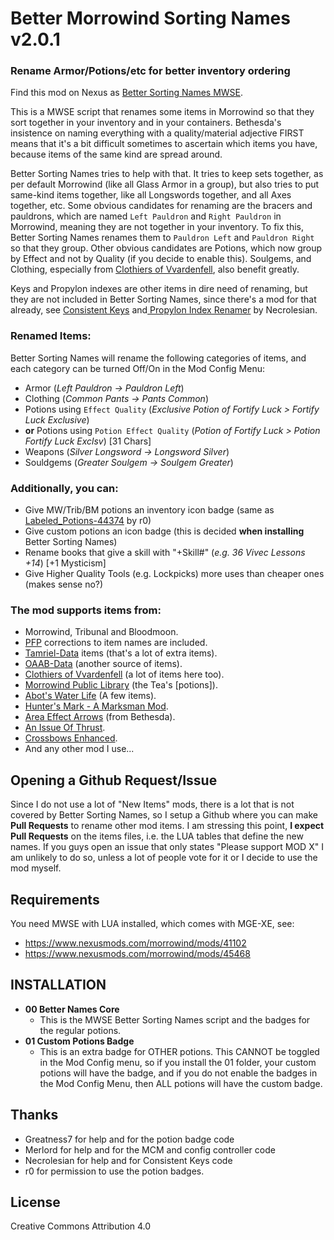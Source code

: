 # Better Morrowind Sorting Names v2.0.1
### Rename Armor/Potions/etc for better inventory ordering

Find this mod on Nexus as [Better Sorting Names MWSE](https://www.nexusmods.com/morrowind/mods/50018).

This is a MWSE script that renames some items in Morrowind so that they sort together in your inventory and in your containers. Bethesda's insistence on naming everything with a quality/material adjective FIRST means that it's a bit difficult sometimes to ascertain which items you have, because items of the same kind are spread around.

Better Sorting Names tries to help with that. It tries to keep sets together, as per default Morrowind (like all Glass Armor in a group), but also tries to put same-kind items together, like all Longswords together, and all Axes together, etc. Some obvious candidates for renaming are the bracers and pauldrons, which are named `Left Pauldron` and `Right Pauldron` in Morrowind, meaning they are not together in your inventory. To fix this, Better Sorting Names renames them to `Pauldron Left` and `Pauldron Right` so that they group. Other obvious candidates are Potions, which now group by Effect and not by Quality (if you decide to enable this). Soulgems, and Clothing, especially from [Clothiers of Vvardenfell](https://www.nexusmods.com/morrowind/mods/50007), also benefit greatly.

Keys and Propylon indexes are other items in dire need of renaming, but  they are not included in Better Sorting Names, since there's a mod for  that already, see [Consistent Keys](https://www.nexusmods.com/morrowind/mods/47954) and[ Propylon Index Renamer](https://www.nexusmods.com/morrowind/mods/49941) by Necrolesian.

### Renamed Items:

Better Sorting Names will rename the following categories of items, and each category can be turned Off/On in the Mod Config Menu:

- Armor (*Left Pauldron -> Pauldron Left*)
- Clothing (*Common Pants -> Pants Common*)
- Potions using `Effect Quality` (*Exclusive Potion of Fortify Luck > Fortify Luck Exclusive*)
- **or** Potions using `Potion Effect Quality` (*Potion of Fortify Luck > Potion Fortify Luck Exclsv*) [31 Chars]
- Weapons (*Silver Longsword -> Longsword Silver*)
- Souldgems (*Greater Soulgem -> Soulgem Greater*)

### Additionally, you can:

- Give MW/Trib/BM potions an inventory icon badge (same as [Labeled_Potions-44374](https://www.nexusmods.com/morrowind/mods/44374) by r0)
- Give custom potions an icon badge (this is decided **when installing** Better Sorting Names)
- Rename books that give a skill with "+Skill#" (*e.g. 36 Vivec Lessons +14*) [+1 Mysticism]
- Give Higher Quality Tools (e.g. Lockpicks) more uses than cheaper ones (makes sense no?)

### The mod supports items from:

- Morrowind, Tribunal and Bloodmoon.
- [PFP](https://www.nexusmods.com/morrowind/mods/45096) corrections to item names are included.
- [Tamriel-Data](https://www.nexusmods.com/morrowind/mods/44537) items (that's a lot of extra items).
- [OAAB-Data](https://www.nexusmods.com/morrowind/mods/49042) (another source of items).
- [Clothiers of Vvardenfell](https://www.nexusmods.com/morrowind/mods/50007) (a lot of items here too).
- [Morrowind Public Library](https://www.nexusmods.com/morrowind/mods/17379) (the Tea's [potions]).
- [Abot's Water Life](https://www.nexusmods.com/morrowind/mods/42417) (A few items).
- [Hunter's Mark - A Marksman Mod](https://www.nexusmods.com/morrowind/mods/46656).
- [Area Effect Arrows](https://www.nexusmods.com/morrowind/mods/42989) (from Bethesda).
- [An Issue Of Thrust](https://www.nexusmods.com/morrowind/mods/44650).
- [Crossbows Enhanced](https://www.nexusmods.com/morrowind/mods/48586).
- And any other mod I use...

## Opening a Github Request/Issue

Since I do not use a lot of "New Items" mods, there is a lot that is not covered by Better Sorting Names, so I setup a Github where you can make **Pull Requests** to rename other mod items. I am stressing this point, **I expect Pull Requests** on the items files, i.e. the LUA tables that define the new names. If you guys open an issue that only states "Please support MOD X" I am unlikely to do so, unless a lot of people vote for it or I decide to use the mod myself.

Requirements
------------

You need MWSE with LUA installed, which comes with MGE-XE, see:

* https://www.nexusmods.com/morrowind/mods/41102
* https://www.nexusmods.com/morrowind/mods/45468

INSTALLATION
------------

- **00 Better Names Core**
  - This is the MWSE Better Sorting Names script and the badges for the regular potions.
- **01 Custom Potions Badge**
  - This is an extra badge for OTHER potions. This CANNOT be toggled in the Mod Config menu, so if you install the 01 folder, your custom potions will have the badge, and if you do not enable the badges in the Mod Config Menu, then ALL potions will have the custom badge.

Thanks
------

* Greatness7 for help and for the potion badge code
* Merlord for help and for the MCM and config controller code
* Necrolesian for help and for Consistent Keys code
* r0 for permission to use the potion badges.

License
-------

Creative Commons Attribution 4.0

